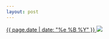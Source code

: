 ```yaml
---
layout: post
---
```


<p>
  <a href="/453">
    <time>{{ page.date | date: "%e %B %Y" }}</time>
    <img src="https://s3.amazonaws.com/life.aaronjgreenberg.com/453.jpg">
  </a>
  
</p>
